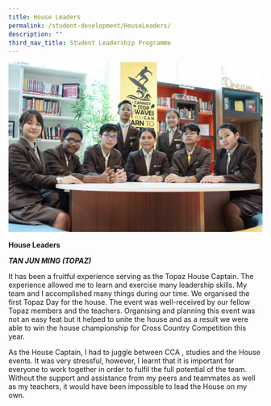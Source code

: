 ```yaml
---
title: House Leaders
permalink: /student-development/HouseLeaders/
description: ""
third_nav_title: Student Leadership Programme
---
```


![](/images/slp.jpg)

**House Leaders**

***TAN JUN MING (TOPAZ)***

It has been a fruitful experience serving as the Topaz House Captain. The experience allowed me to learn and exercise many leadership skills. My team and I accomplished many things during our time. We organised the first Topaz Day for the house. The event was well-received by our fellow Topaz members and the teachers.  Organising and planning this event was not an easy feat but it helped to unite the house and as a result we were able to win the house championship for Cross Country Competition this year.

As the House Captain, I had to juggle between CCA , studies and the House events. It was very stressful, however, I learnt that it is important for everyone to work together in order to fulfil the full potential of the team. Without the support and assistance from my peers and teammates as well as my teachers, it would have been impossible to lead the House on my own.